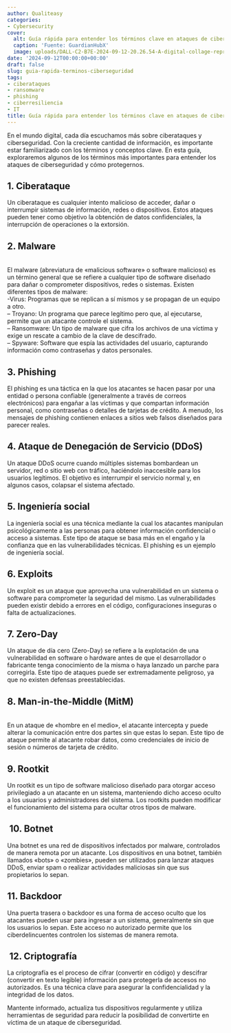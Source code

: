 ```yaml
---
author: Qualiteasy
categories:
- Cybersecurity
cover:
  alt: Guía rápida para entender los términos clave en ataques de ciberseguridad
  caption: 'Fuente: GuardianHubX'
  image: uploads/DALL-C2-B7E-2024-09-12-20.26.54-A-digital-collage-representing-cybersecurity-threats-and-protection-concepts.-The-image-should-include-visual-elements-such-as-a-padlock-symbolizing-e-1.webp
date: '2024-09-12T00:00:00+00:00'
draft: false
slug: guia-rapida-terminos-ciberseguridad
tags:
- ciberataques
- ransomware
- phishing
- ciberresiliencia
- IT
title: Guía rápida para entender los términos clave en ataques de ciberseguridad
---
```




En el mundo digital, cada día escuchamos más sobre ciberataques y ciberseguridad. Con la creciente cantidad de información, es importante estar familiarizado con los términos y conceptos clave. En esta guía, exploraremos algunos de los términos más importantes para entender los ataques de ciberseguridad y cómo protegernos.

## **1. Ciberataque**

  
Un ciberataque es cualquier intento malicioso de acceder, dañar o interrumpir sistemas de información, redes o dispositivos. Estos ataques pueden tener como objetivo la obtención de datos confidenciales, la interrupción de operaciones o la extorsión.

## 2. Malware

   
El malware (abreviatura de «malicious software» o software malicioso) es un término general que se refiere a cualquier tipo de software diseñado para dañar o comprometer dispositivos, redes o sistemas. Existen diferentes tipos de malware:  
-Virus: Programas que se replican a sí mismos y se propagan de un equipo a otro.  
&#8211; Troyano: Un programa que parece legítimo pero que, al ejecutarse, permite que un atacante controle el sistema.  
&#8211; Ransomware: Un tipo de malware que cifra los archivos de una víctima y exige un rescate a cambio de la clave de descifrado.  
&#8211; Spyware: Software que espía las actividades del usuario, capturando información como contraseñas y datos personales.

## 3. Phishing

El phishing es una táctica en la que los atacantes se hacen pasar por una entidad o persona confiable (generalmente a través de correos electrónicos) para engañar a las víctimas y que compartan información personal, como contraseñas o detalles de tarjetas de crédito. A menudo, los mensajes de phishing contienen enlaces a sitios web falsos diseñados para parecer reales.

## 4. Ataque de Denegación de Servicio (DDoS)

Un ataque DDoS ocurre cuando múltiples sistemas bombardean un servidor, red o sitio web con tráfico, haciéndolo inaccesible para los usuarios legítimos. El objetivo es interrumpir el servicio normal y, en algunos casos, colapsar el sistema afectado.

## 5. Ingeniería social

La ingeniería social es una técnica mediante la cual los atacantes manipulan psicológicamente a las personas para obtener información confidencial o acceso a sistemas. Este tipo de ataque se basa más en el engaño y la confianza que en las vulnerabilidades técnicas. El phishing es un ejemplo de ingeniería social.

## 6. Exploits

Un exploit es un ataque que aprovecha una vulnerabilidad en un sistema o software para comprometer la seguridad del mismo. Las vulnerabilidades pueden existir debido a errores en el código, configuraciones inseguras o falta de actualizaciones.

## 7. Zero-Day

Un ataque de día cero (Zero-Day) se refiere a la explotación de una vulnerabilidad en software o hardware antes de que el desarrollador o fabricante tenga conocimiento de la misma o haya lanzado un parche para corregirla. Este tipo de ataques puede ser extremadamente peligroso, ya que no existen defensas preestablecidas.

## 8. Man-in-the-Middle (MitM)

   
En un ataque de «hombre en el medio», el atacante intercepta y puede alterar la comunicación entre dos partes sin que estas lo sepan. Este tipo de ataque permite al atacante robar datos, como credenciales de inicio de sesión o números de tarjeta de crédito.

## 9. Rootkit

  
Un rootkit es un tipo de software malicioso diseñado para otorgar acceso privilegiado a un atacante en un sistema, manteniendo dicho acceso oculto a los usuarios y administradores del sistema. Los rootkits pueden modificar el funcionamiento del sistema para ocultar otros tipos de malware.

##  10. Botnet

Una botnet es una red de dispositivos infectados por malware, controlados de manera remota por un atacante. Los dispositivos en una botnet, también llamados «bots» o «zombies», pueden ser utilizados para lanzar ataques DDoS, enviar spam o realizar actividades maliciosas sin que sus propietarios lo sepan.

## 11. Backdoor

  
Una puerta trasera o backdoor es una forma de acceso oculto que los atacantes pueden usar para ingresar a un sistema, generalmente sin que los usuarios lo sepan. Este acceso no autorizado permite que los ciberdelincuentes controlen los sistemas de manera remota.

##  12. Criptografía

  
La criptografía es el proceso de cifrar (convertir en código) y descifrar (convertir en texto legible) información para protegerla de accesos no autorizados. Es una técnica clave para asegurar la confidencialidad y la integridad de los datos.

Mantente informado, actualiza tus dispositivos regularmente y utiliza herramientas de seguridad para reducir la posibilidad de convertirte en víctima de un ataque de ciberseguridad.
